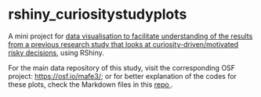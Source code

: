 # rshiny_curiositystudyplots
A mini project for <a href="https://johnnykl-rshiny.shinyapps.io/curidecisionplot-app/"> data visualisation to facilitate understanding of the results from a previous research study that looks at curiosity-driven/motivated risky decisions</a>, using RShiny.

For the main data repository of this study, visit the corresponding OSF project: https://osf.io/mafe3/; or for better explanation of the codes for these plots, check the Markdown files in this <a href="https://github.com/jonkingseestheworld/curiosity_fmri_study"> repo </a>. 
